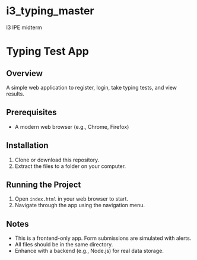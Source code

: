 # i3_typing_master
I3 IPE midterm
# Typing Test App

## Overview
A simple web application to register, login, take typing tests, and view results.

## Prerequisites
- A modern web browser (e.g., Chrome, Firefox)

## Installation
1. Clone or download this repository.
2. Extract the files to a folder on your computer.

## Running the Project
1. Open `index.html` in your web browser to start.
2. Navigate through the app using the navigation menu.

## Notes
- This is a frontend-only app. Form submissions are simulated with alerts.
- All files should be in the same directory.
- Enhance with a backend (e.g., Node.js) for real data storage.